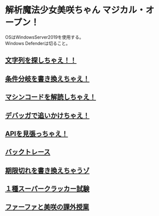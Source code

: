 # 解析魔法少女美咲ちゃん マジカル・オープン！
OSはWindowsServer2019を使用する。  
Windows Defenderは切ること。
## [文字列を探しちゃえ！！]()
## [条件分岐を書き換えちゃえ！]()
## [マシンコードを解読しちゃえ！]()
## [デバッガで追いかけちゃえ！]()
## [APIを見張っちゃえ！]()
## [バックトレース]()
## [期限切れを書き換えちゃうゾ]()
## [１種スーパークラッカー試験]()
## [ファーファと美咲の課外授業]()
